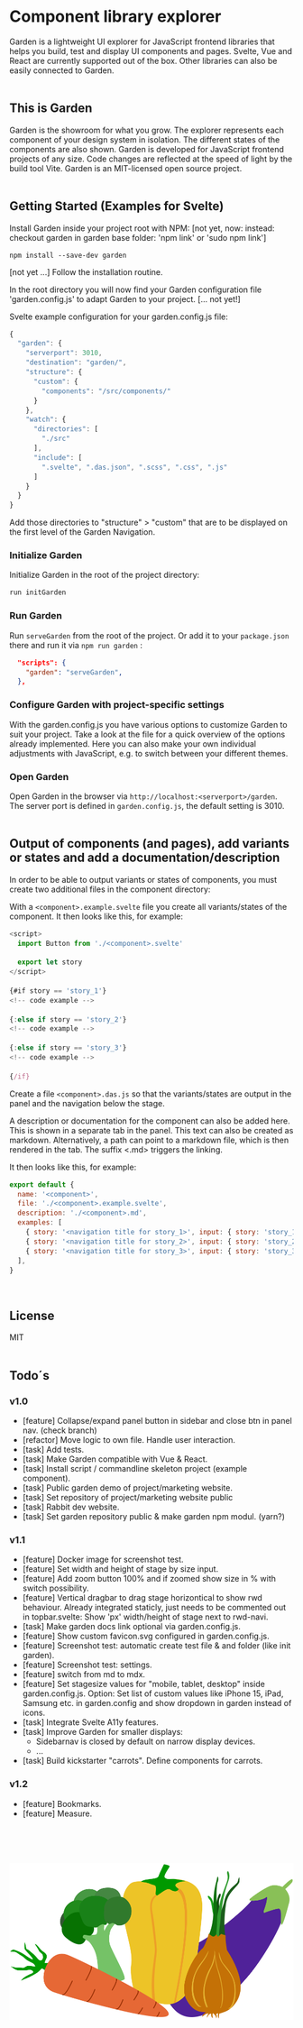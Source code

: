 # Component library explorer

Garden is a lightweight UI explorer for JavaScript frontend libraries that helps you build, test and display UI components and pages. Svelte, Vue and React are currently supported out of the box. Other libraries can also be easily connected to Garden.
<br><br>

## This is Garden

Garden is the showroom for what you grow. The explorer represents each component of your design system in isolation. The different states of the components are also shown. Garden is developed for JavaScript frontend projects of any size. Code changes are reflected at the speed of light by the build tool Vite. Garden is an MIT-licensed open source project.
<br><br>

## Getting Started (Examples for Svelte)

Install Garden inside your project root with NPM: [not yet, now: instead: checkout garden in garden base folder: 'npm link' or 'sudo npm link']

```console
npm install --save-dev garden
```

[not yet ...]
Follow the installation routine.

In the root directory you will now find your Garden configuration file 'garden.config.js' to adapt Garden to your project.
[... not yet!]

Svelte example configuration for your garden.config.js file:

```js
{
  "garden": {
    "serverport": 3010,
    "destination": "garden/",
    "structure": {
      "custom": {
        "components": "/src/components/"
      }
    },
    "watch": {
      "directories": [
        "./src"
      ],
      "include": [
        ".svelte", ".das.json", ".scss", ".css", ".js"
      ]
    }
  }
}
```

Add those directories to "structure" > "custom" that are to be displayed on the first level of the Garden Navigation.

### Initialize Garden

Initialize Garden in the root of the project directory:

```bash
run initGarden
```

### Run Garden

Run `serveGarden` from the root of the project. Or add it to your `package.json` there and run it via `npm run garden` :

```json
  "scripts": {
    "garden": "serveGarden",
  },
```

### Configure Garden with project-specific settings

With the garden.config.js you have various options to customize Garden to suit your project. Take a look at the file for a quick overview of the options already implemented. Here you can also make your own individual adjustments with JavaScript, e.g. to switch between your different themes.

### Open Garden

Open Garden in the browser via `http://localhost:<serverport>/garden`. The server port is defined in `garden.config.js`, the default setting is 3010.
<br><br>

## Output of components (and pages), add variants or states and add a documentation/description

In order to be able to output variants or states of components, you must create two additional files in the component directory:

With a `<component>.example.svelte` file you create all variants/states of the component. It then looks like this, for example:

```js
<script>
  import Button from './<component>.svelte'

  export let story
</script>

{#if story == 'story_1'}
<!-- code example -->

{:else if story == 'story_2'}
<!-- code example -->

{:else if story == 'story_3'}
<!-- code example -->

{/if}
```

Create a file `<component>.das.js` so that the variants/states are output in the panel and the navigation below the stage.

A description or documentation for the component can also be added here. This is shown in a separate tab in the panel. This text can also be created as markdown. Alternatively, a path can point to a markdown file, which is then rendered in the tab. The suffix <.md> triggers the linking.

It then looks like this, for example:

```js
export default {
  name: '<component>',
  file: './<component>.example.svelte',
  description: './<component>.md',
  examples: [
    { story: '<navigation title for story_1>', input: { story: 'story_1' } },
    { story: '<navigation title for story_2>', input: { story: 'story_2' } },
    { story: '<navigation title for story_3>', input: { story: 'story_3' } },
  ],
}
```

<br>

## License

MIT
<br><br>

## Todo´s

### v1.0

- [feature] Collapse/expand panel button in sidebar and close btn in panel nav. (check branch)
- [refactor] Move logic to own file. Handle user interaction.
- [task] Add tests.
- [task] Make Garden compatible with Vue & React.
- [task] Install script / commandline skeleton project (example component).
- [task] Public garden demo of project/marketing website.
- [task] Set repository of project/marketing website public
- [task] Rabbit dev website.
- [task] Set garden repository public & make garden npm modul. (yarn?)

### v1.1

- [feature] Docker image for screenshot test.
- [feature] Set width and height of stage by size input.
- [feature] Add zoom button 100% and if zoomed show size in % with switch possibility.
- [feature] Vertical dragbar to drag stage horizontical to show rwd behaviour. Already integrated staticly, just needs to be commented out in topbar.svelte: Show 'px' width/height of stage next to rwd-navi.
- [task] Make garden docs link optional via garden.config.js.
- [feature] Show custom favicon.svg configured in garden.config.js.
- [feature] Screenshot test: automatic create test file & and folder (like init garden).
- [feature] Screenshot test: settings.
- [feature] switch from md to mdx.
- [feature] Set stagesize values for "mobile, tablet, desktop" inside garden.config.js. Option: Set list of custom values like iPhone 15, iPad, Samsung etc. in garden.config and show dropdown in garden instead of icons.
- [task] Integrate Svelte A11y features.
- [task] Improve Garden for smaller displays:
  - Sidebarnav is closed by default on narrow display devices.
  - ...
- [task] Build kickstarter "carrots". Define components for carrots.

### v1.2

- [feature] Bookmarks.
- [feature] Measure.

<br><br><br><p align="center"><img src="src/assets/icons/logo.svg"></p>
